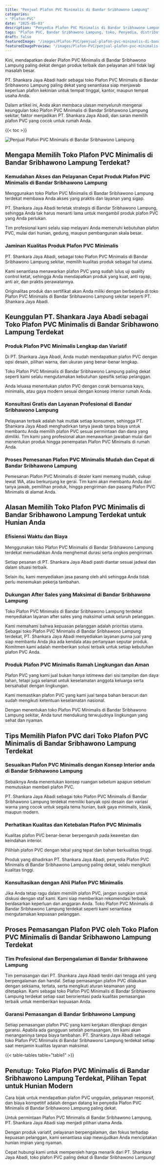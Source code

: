 ```yaml
---
title: "Penjual Plafon PVC Minimalis di Bandar Sribhawono Lampung"
categories:
- "Plafon-PVC"
date: "2025-05-03"
description: "Penyedia Plafon PVC Minimalis di Bandar Sribhawono Lampung bagi hunian, kantor, serta ritel. Plafon berkualitas, pilihan motif, warna menarik, beserta servis pemasangan oleh tenaga ahli berpengalaman serta jaminan resmi!|Jasa penjualan Plafon PVC Minimalis di Bandar Sribhawono Lampung untuk keperluan tempat tinggal, office, atau ritel, dengan material terbaik dan pemasangan oleh teknisi berpengalaman serta kepastian resmi.|Solusi Plafon PVC Minimalis di Bandar Sribhawono Lampung yang andal untuk rumah, office, dan gerai, bersama material unggulan dan penempatan oleh tenaga ahli berpengalaman dan jaminan resmi.|Distribusi Plafon PVC Minimalis di Bandar Sribhawono Lampung bagi rumah, office, serta toko, beserta plafon unggulan dan penempatan ditangani oleh tenaga ahli profesional, dilengkapi dengan kepastian resmi.}"
tags: "Plafon PVC, Bandar Sribhawono Lampung, toko, Penyedia, distributor"
draft: false
featuredImage: "/images/Plafon-PVC/penjual-plafon-pvc-minimalis-di-bandar-sribhawono-lampung.png"
featuredImagePreview: "/images/Plafon-PVC/penjual-plafon-pvc-minimalis-di-bandar-sribhawono-lampung.png"
---
```


Kini, mendapatkan dealer Plafon PVC Minimalis di Bandar Sribhawono Lampung paling dekat dengan produk terbaik dan pelayanan ahli tidak lagi masalah besar.

PT. Shankara Jaya Abadi hadir sebagai toko Plafon PVC Minimalis di Bandar Sribhawono Lampung paling dekat yang senantiasa siap menjawab keperluan plafon kekinian untuk tempat tinggal, kantor, maupun tempat usaha Anda.

Dalam artikel ini, Anda akan membaca ulasan menyeluruh mengenai keunggulan toko Plafon PVC Minimalis di Bandar Sribhawono Lampung sekitar, faktor menjadikan PT. Shankara Jaya Abadi, dan saran memilih plafon PVC yang cocok untuk rumah Anda.

{{< toc >}}

![Penjual Plafon PVC Minimalis di Bandar Sribhawono Lampung](/images/Plafon-PVC/Penjual-Plafon-PVC-Minimalis-di-Bandar-Sribhawono-Lampung.png)

## Mengapa Memilih Toko Plafon PVC Minimalis di Bandar Sribhawono Lampung Terdekat?

### Kemudahan Akses dan Pelayanan Cepat Produk Plafon PVC Minimalis di Bandar Sribhawono Lampung

Menggunakan toko Plafon PVC Minimalis di Bandar Sribhawono Lampung terdekat membawa Anda akses yang praktis dan layanan yang sigap.

PT. Shankara Jaya Abadi terletak strategis di Bandar Sribhawono Lampung, sehingga Anda tak harus menanti lama untuk mengambil produk plafon PVC yang Anda perlukan.

Tim profesional kami selalu siap melayani Anda memenuhi kebutuhan plafon PVC, mulai dari hunian, gedung, maupun pembangunan skala besar.

### Jaminan Kualitas Produk Plafon PVC Minimalis

PT. Shankara Jaya Abadi, sebagai toko Plafon PVC Minimalis di Bandar Sribhawono Lampung sekitar, memilih kualitas produk sebagai hal utama.

Kami senantiasa menawarkan plafon PVC yang sudah lulus uji quality control ketat, sehingga Anda mendapatkan produk yang kuat, anti rayap, anti air, dan praktis perawatannya.

Originalitas produk dan sertifikat akan Anda miliki dengan berbelanja di toko Plafon PVC Minimalis di Bandar Sribhawono Lampung sekitar seperti PT. Shankara Jaya Abadi.

## Keunggulan PT. Shankara Jaya Abadi sebagai Toko Plafon PVC Minimalis di Bandar Sribhawono Lampung Terdekat

### Produk Plafon PVC Minimalis Lengkap dan Variatif

Di PT. Shankara Jaya Abadi, Anda mudah mendapatkan plafon PVC dengan opsi desain, pilihan warna, dan ukuran yang benar-benar lengkap.

Toko Plafon PVC Minimalis di Bandar Sribhawono Lampung paling dekat seperti kami selalu mengutamakan kebutuhan spesifik setiap pelanggan.

Anda leluasa menentukan plafon PVC dengan corak bernuansa kayu, minimalis, atau gaya modern sesuai dengan konsep interior rumah Anda.

### Konsultasi Gratis dan Layanan Profesional di Bandar Sribhawono Lampung

Pelayanan terbaik adalah hak mutlak setiap konsumen, sehingga PT. Shankara Jaya Abadi menghadirkan tanya jawab tanpa biaya untuk membantu Anda memilih plafon PVC sesuai permintaan dan dana yang dimiliki. Tim kami yang profesional akan menawarkan jawaban mulai dari menentukan produk hingga penempatan Plafon PVC Minimalis di rumah Anda.

### Proses Pemesanan Plafon PVC Minimalis Mudah dan Cepat di Bandar Sribhawono Lampung

Pemesanan Plafon PVC Minimalis di dealer kami memang mudah, cukup lewat WA, atau berkunjung ke gerai. Tim kami akan membantu Anda dari tanya jawab, pemilihan produk, hingga pengiriman dan pasang Plafon PVC Minimalis di alamat Anda.

## Alasan Memilih Toko Plafon PVC Minimalis di Bandar Sribhawono Lampung Terdekat untuk Hunian Anda

### Efisiensi Waktu dan Biaya

Menggunakan toko Plafon PVC Minimalis di Bandar Sribhawono Lampung terdekat memudahkan Anda menghemat durasi serta ongkos pengiriman.

Setiap pesanan di PT. Shankara Jaya Abadi pasti diantar sesuai jadwal dan dalam situasi terbaik.

Selain itu, kami menyediakan jasa pasang oleh ahli sehingga Anda tidak perlu menemukan pekerja tambahan.

### Dukungan After Sales yang Maksimal di Bandar Sribhawono Lampung

Toko Plafon PVC Minimalis di Bandar Sribhawono Lampung terdekat menyediakan layanan after sales yang maksimal untuk seluruh pelanggan.

Kami memahami bahwa kepuasan pelanggan adalah prioritas utama. Sebagai toko Plafon PVC Minimalis di Bandar Sribhawono Lampung terdekat, PT. Shankara Jaya Abadi menyediakan layanan purna jual yang siap membantu Anda jika ada kendala atau pertanyaan seputar produk. Komitmen kami adalah memberikan solusi terbaik untuk setiap kebutuhan plafon PVC Anda.

### Produk Plafon PVC Minimalis Ramah Lingkungan dan Aman

Plafon PVC yang kami jual bukan hanya istimewa dari sisi tampilan dan daya tahan, tetapi juga selamat untuk keselamatan anggota keluarga serta bersahabat dengan lingkungan.

Kami memastikan plafon PVC yang kami jual tanpa bahan beracun dan sudah mengikuti ketentuan keselamatan nasional.

Dengan menentukan toko Plafon PVC Minimalis di Bandar Sribhawono Lampung sekitar, Anda turut mendukung terwujudnya lingkungan yang sehat dan nyaman.

## Tips Memilih Plafon PVC dari Toko Plafon PVC Minimalis di Bandar Sribhawono Lampung Terdekat

### Sesuaikan Plafon PVC Minimalis dengan Konsep Interior anda di Bandar Sribhawono Lampung

Sebaiknya Anda menentukan konsep ruangan sebelum apapun sebelum memutuskan membeli plafon PVC.

PT. Shankara Jaya Abadi sebagai toko Plafon PVC Minimalis di Bandar Sribhawono Lampung terdekat memiliki banyak opsi desain dan variasi warna yang cocok untuk segala tema hunian, baik gaya minimalis, klasik, maupun modern.

### Perhatikan Kualitas dan Ketebalan Plafon PVC Minimalis

Kualitas plafon PVC benar-benar berpengaruh pada keawetan dan keindahan interior.

Pilihlah plafon PVC dengan tebal yang tepat dan bahan berkualitas tinggi.

Produk yang dihadirkan PT. Shankara Jaya Abadi, penyedia Plafon PVC Minimalis di Bandar Sribhawono Lampung paling dekat, selalu mengikuti kualitas tinggi.

### Konsultasikan dengan Ahli Plafon PVC Minimalis

Jika Anda tetap ragu dalam memilih plafon PVC, jangan sungkan untuk diskusi dengan staf kami. Kami siap memberikan rekomendasi terbaik berdasarkan keperluan dan anggaran Anda. Toko Plafon PVC Minimalis di Bandar Sribhawono Lampung terdekat seperti kami senantiasa mengutamakan kepuasan pelanggan.

## Proses Pemasangan Plafon PVC oleh Toko Plafon PVC Minimalis di Bandar Sribhawono Lampung Terdekat

### Tim Profesional dan Berpengalaman di Bandar Sribhawono Lampung

Tim pemasangan dari PT. Shankara Jaya Abadi terdiri dari tenaga ahli yang berpengalaman dan handal. Setiap pemasangan plafon PVC dilakukan dengan seksama, tertata, serta mengikuti aturan keamanan yang ditetapkan. Kami sebagai toko Plafon PVC Minimalis di Bandar Sribhawono Lampung terdekat setiap saat berorientasi pada kualitas pemasangan terbaik untuk memberikan kepuasan Anda.

### Garansi Pemasangan di Bandar Sribhawono Lampung

Setiap pemasangan plafon PVC yang kami kerjakan dilengkapi dengan garansi. Apabila ada gangguan setelah pemasangan, tim kami akan menanganinya tanpa biaya tambahan. PT. Shankara Jaya Abadi sebagai toko Plafon PVC Minimalis di Bandar Sribhawono Lampung terdekat setiap saat menjamin kualitas layanan maksimal.

{{< table-tables table="table1" >}}

## Penutup: Toko Plafon PVC Minimalis di Bandar Sribhawono Lampung Terdekat, Pilihan Tepat untuk Hunian Modern

Cara bijak untuk mendapatkan plafon PVC unggulan, pelayanan responsif, dan biaya kompetitif adalah dengan datang ke penyedia Plafon PVC Minimalis di Bandar Sribhawono Lampung paling dekat.

Untuk permintaan Plafon PVC Minimalis di Bandar Sribhawono Lampung, PT. Shankara Jaya Abadi siap menjadi pilihan utama Anda.

Dengan produk variatif, pelayanan berpengalaman, dan fokus terhadap kepuasan pelanggan, kami senantiasa siap mewujudkan Anda menciptakan hunian impian yang nyaman.

Cepat hubungi kami untuk memperoleh harga menarik dari PT. Shankara Jaya Abadi, toko plafon PVC paling dekat di Bandar Sribhawono Lampung!
